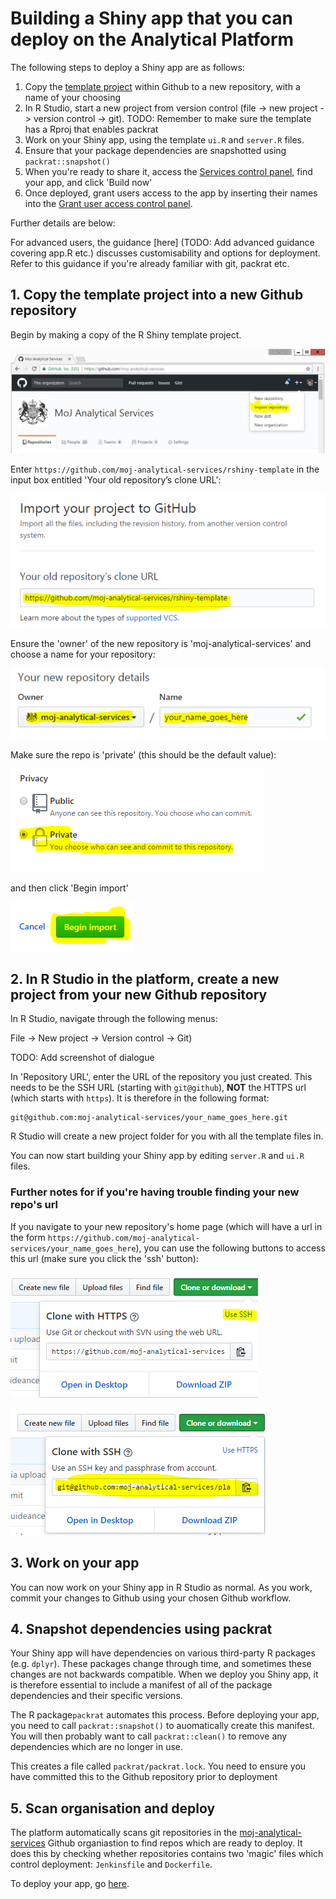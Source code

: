 # Building a Shiny app that you can deploy on the Analytical Platform

The following steps to deploy a Shiny app are as follows:

1. Copy the [template project](https://github.com/moj-analytical-services/rshiny-example) within Github to a new repository, with a name of your choosing
2. In R Studio, start a new project from version control (file -> new project -> version control -> git).   TODO:  Remember to make sure the template has a Rproj that enables packrat
3. Work on your Shiny app, using the template `ui.R` and `server.R` files.  
4. Ensure that your package dependencies are snapshotted using `packrat::snapshot()`
4. When you're ready to share it, access the [Services control panel](https://jenkins.services.alpha.mojanalytics.xyz/), find your app, and click 'Build now'
5. Once deployed, grant users access to the app by inserting their names into the [Grant user access control panel](https://controlpanel.services.alpha.mojanalytics.xyz/).


Further details are below:

For advanced users, the guidance [here] (TODO:  Add advanced guidance covering app.R etc.) discusses customisability and options for deployment.  Refer to this guidance if you're already familiar with git, packrat etc.

## 1. Copy the template project into a new Github repository

Begin by making a copy of the R Shiny template project.  

![](images/import_repository.PNG?raw=true  "")

Enter `https://github.com/moj-analytical-services/rshiny-template` in the input box entitled 'Your old repository’s clone URL':

![](images/repo_clone_url.PNG?raw=true  "")

Ensure the 'owner' of the new repository is 'moj-analytical-services' and choose a name for your repository:

![](images/name_copied_repo.PNG?raw=true  "")

Make sure the repo is 'private' (this should be the default value):

![](images/repo_private.PNG?raw=true  "")

and then click 'Begin import'

![](images/begin_import.PNG?raw=true  "")


## 2. In R Studio in the platform, create a new project from your new Github repository

In R Studio, navigate through the following menus:

File -> New project -> Version control -> Git)

TODO:  Add screenshot of dialogue

In 'Repository URL', enter the URL of the repository you just created.  This needs to be the SSH URL (starting with `git@github`), **NOT** the HTTPS url (which starts with `https`).  It is therefore in the following format:

```
git@github.com:moj-analytical-services/your_name_goes_here.git
```

R Studio will create a new project folder for you with all the template files in.  

You can now start building your Shiny app by editing `server.R` and `ui.R` files.

### Further notes for if you're having trouble finding your new repo's url

If you navigate to your new repository's home page (which will have a url in the form `https://github.com/moj-analytical-services/your_name_goes_here`), you can use the following buttons to access this url (make sure you click the 'ssh' button):

![](images/use_ssh.PNG?raw=true  "")

![](images/ssh_url.PNG?raw=true  "")


## 3. Work on your app

You can now work on your Shiny app in R Studio as normal.  As you work, commit your changes to Github using your chosen Github workflow.

## 4. Snapshot dependencies using packrat

Your Shiny app will have dependencies on various third-party R packages (e.g. `dplyr`).  These packages change through time, and sometimes these changes are not backwards compatible.  When we deploy you Shiny app, it is therefore essential to include a manifest of all of the package dependencies and their specific versions. 

The R package`packrat` automates this process.  Before deploying your app, you need to call `packrat::snapshot()` to auomatically create this manifest.  You will then probably want to call `packrat::clean()` to remove any dependencies which are no longer in use.

This creates a file called `packrat/packrat.lock`.  You need to ensure you have committed this to the Github repository prior to deployment

## 5. Scan organisation and deploy

The platform automatically scans git repositories in the [moj-analytical-services](https://github.com/moj-analytical-services/) Github organiastion to find repos which are ready to deploy.  It does this by checking whether repositories contains two 'magic' files which control deployment:  `Jenkinsfile` and `Dockerfile`.

To deploy your app, go [here](https://jenkins.services.alpha.mojanalytics.xyz/job/moj-analytical-services-github/).  



